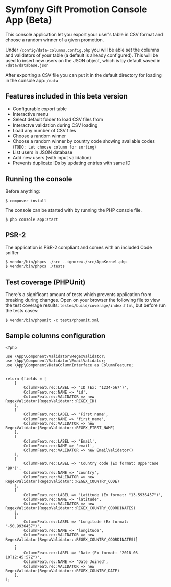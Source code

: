 # Symfony Gift Promotion Console App (Beta)
This console application let you export your user's table in CSV format and choose a random winner of a given promotion.

Under `/config/data-columns.config.php` you will be able set the columns and validators of your table (a default is already configured).
This will be used to insert new users on the JSON object, which is by default saved in `/data/database.json`

After exporting a CSV file you can put it in the default directory for loading in the console app: `/data` 

## Features included in this beta version

- Configurable export table
- Interactive menu
- Select default folder to load CSV files from
- Interactve validation during CSV loading
- Load any number of CSV files
- Choose a random winner
- Choose a random winner by country code showing available codes (`TODO: Let choose column for sorting`)
- List users in JSON database
- Add new users (with input validation)
- Prevents duplicate IDs by updating entries with same ID

## Running the console
Before anything:

```
$ composer install
```

The console can be started with by running the PHP console file.

```
$ php console app:start
```

## PSR-2
The application is PSR-2 compliant and comes with an included Code sniffer
```
$ vendor/bin/phpcs ./src --ignore=./src/AppKernel.php
$ vendor/bin/phpcs ./tests
```

## Test coverage (PHPUnit)
There's a significant amount of tests which prevents application from breaking during changes.
Open on your browser the following file to view the test coverage results: `testes/build/coverage/index.html`,
but before run the tests cases:
 
```
$ vendor/bin/phpunit -c tests/phpunit.xml
```

## Sample columns configuration

```
<?php
  
use \App\Component\Validator\RegexValidator;
use \App\Component\Validator\EmailValidator;
use \App\Component\DataColumnInterface as ColumnFeature;
  
  
return $fields = [
    [
        ColumnFeature::LABEL => 'ID (Ex: "1234-567")',
        ColumnFeature::NAME => 'id',
        ColumnFeature::VALIDATOR => new RegexValidator(RegexValidator::REGEX_ID)
    ],
    [
        ColumnFeature::LABEL => 'First name',
        ColumnFeature::NAME => 'first_name',
        ColumnFeature::VALIDATOR => new RegexValidator(RegexValidator::REGEX_FIRST_NAME)
    ],
    [
        ColumnFeature::LABEL => 'Email',
        ColumnFeature::NAME => 'email',
        ColumnFeature::VALIDATOR => new EmailValidator()
    ],
    [
        ColumnFeature::LABEL => 'Country code (Ex format: Uppercase "BR")',
        ColumnFeature::NAME => 'country',
        ColumnFeature::VALIDATOR => new RegexValidator(RegexValidator::REGEX_COUNTRY_CODE)
    ],
    [
        ColumnFeature::LABEL => 'Latitude (Ex format: "13.5936457")',
        ColumnFeature::NAME => 'latitude',
        ColumnFeature::VALIDATOR => new RegexValidator(RegexValidator::REGEX_COUNTRY_COORDINATES)
    ],
    [
        ColumnFeature::LABEL => 'Longitude (Ex format: "-50.9936457")',
        ColumnFeature::NAME => 'longitude',
        ColumnFeature::VALIDATOR => new RegexValidator(RegexValidator::REGEX_COUNTRY_COORDINATES)]
    ,
    [
        ColumnFeature::LABEL => 'Date (Ex format: "2018-03-10T12:45:57Z")',
        ColumnFeature::NAME => 'Date Joined',
        ColumnFeature::VALIDATOR => new RegexValidator(RegexValidator::REGEX_COUNTRY_DATE)
    ],
];
```
